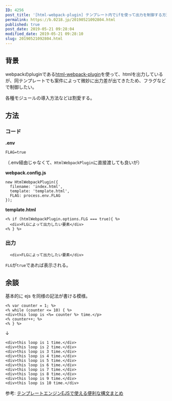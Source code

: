 ```yaml
---
ID: 4256
post_title: '[html-webpack-plugin] テンプレート内でifを使って出力を制御する方法'
permalink: https://b.0218.jp/20190521092804.html
published: true
post_date: 2019-05-21 09:28:04
modified_date: 2019-05-21 09:28:10
slug: 20190521092804.html
---
```

<h2>背景</h2>

webpackのpluginである<a href="https://github.com/jantimon/html-webpack-plugin">html-webpack-plugin</a>を使って、htmlを出力しているが、同テンプレートでも案件によって微妙に出力差が出てきたため、フラグなどで制御したい。

各種モジュールの導入方法などは割愛する。

<h2>方法</h2>

<h3>コード</h3>

<strong>.env</strong>

<pre><code class="env">FLAG=true
</code></pre>

（.env経由じゃなくて、<code>HtmlWebpackPlugin</code>に直接渡しても良いが）

<strong>webpack.config.js</strong>

<pre><code class="js">new HtmlWebpackPlugin({
  filename: 'index.html',
  template: 'template.html',
  FLAG: process.env.FLAG
});
</code></pre>

<strong>template.html</strong>

<pre><code class="html">&lt;% if (htmlWebpackPlugin.options.FLG === true){ %&gt;
  &lt;div&gt;FLGによって出力したい要素&lt;/div&gt;
&lt;% } %&gt;
</code></pre>

<h3>出力</h3>

<pre><code class="html">  &lt;div&gt;FLGによって出力したい要素&lt;/div&gt;
</code></pre>

<code>FLG</code>が<code>true</code>であれば表示される。

<h2>余談</h2>

基本的に ejs を同様の記法が書ける模様。

<pre><code class="ejs">&lt;% var counter = 1; %&gt;
&lt;% while (counter &lt;= 10) { %&gt;
&lt;div&gt;this loop is &lt;%= counter %&gt; time.&lt;/p&gt;
&lt;% counter++; %&gt;
&lt;% } %&gt;
</code></pre>

↓

<pre><code class="html">&lt;div&gt;this loop is 1 time.&lt;/div&gt;
&lt;div&gt;this loop is 2 time.&lt;/div&gt;
&lt;div&gt;this loop is 3 time.&lt;/div&gt;
&lt;div&gt;this loop is 4 time.&lt;/div&gt;
&lt;div&gt;this loop is 5 time.&lt;/div&gt;
&lt;div&gt;this loop is 6 time.&lt;/div&gt;
&lt;div&gt;this loop is 7 time.&lt;/div&gt;
&lt;div&gt;this loop is 8 time.&lt;/div&gt;
&lt;div&gt;this loop is 9 time.&lt;/div&gt;
&lt;div&gt;this loop is 10 time.&lt;/div&gt;
</code></pre>

参考: <a href="https://qiita.com/y_hokkey/items/31f1daa6cecb5f4ea4c9">テンプレートエンジンEJSで使える便利な構文まとめ</a>